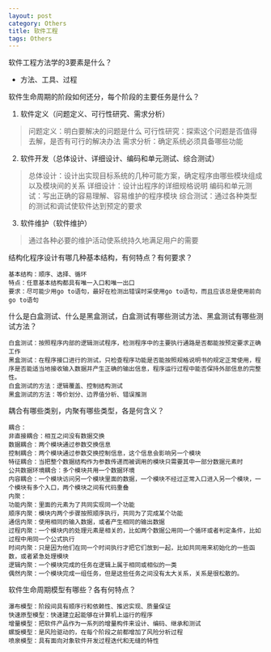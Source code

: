 ```yaml
---
layout: post
category: Others
title: 软件工程
tags: Others
---
```


软件工程方法学的3要素是什么？
- 方法、工具、过程

软件生命周期的阶段如何还分，每个阶段的主要任务是什么？

1. 软件定义（问题定义、可行性研究、需求分析）
>问题定义：明白要解决的问题是什么
可行性研究：探索这个问题是否值得去解，是否有可行的解决办法
需求分析：确定系统必须具备哪些功能

2. 软件开发（总体设计、详细设计、编码和单元测试、综合测试）
>总体设计：设计出实现目标系统的几种可能方案，确定程序由哪些模块组成以及模块间的关系
详细设计：设计出程序的详细规格说明
编码和单元测试：写出正确的容易理解、容易维护的程序模块
综合测试：通过各种类型的测试和调试使软件达到预定的要求

3. 软件维护（软件维护）
>通过各种必要的维护活动使系统持久地满足用户的需要

结构化程序设计有哪几种基本结构，有何特点？有何要求？

```
基本结构：顺序、选择、循环
特点：任意基本结构都具有唯一入口和唯一出口
要求：尽可能少用go to语句，最好在检测出错误时采使用go to语句，而且应该总是使用前向go to语句
```

什么是白盒测试、什么是黑盒测试，白盒测试有哪些测试方法、黑盒测试有哪些测试方法？

```
白盒测试：按照程序内部的逻辑测试程序，检测程序中的主要执行通路是否都能按预定要求正确工作
黑盒测试：在程序接口进行的测试，只检查程序功能是否能按照规格说明书的规定正常使用，程序是否能适当地接收输入数据并产生正确的输出信息，程序运行过程中能否保持外部信息的完整性。
白盒测试的方法：逻辑覆盖、控制结构测试
黑盒测试的方法：等价划分、边界值分析、错误推测
```

耦合有哪些类别，内聚有哪些类型，各是何含义？

```
耦合：
非直接耦合：相互之间没有数据交换
数据耦合：两个模块通过参数交换信息
控制耦合：两个模块通过参数交换控制信息，这个信息会影响另一个模块
特征耦合：当把整个数据结构作为参数传递而被调用的模块只需要其中一部分数据元素时
公共数据环境耦合：多个模块共用一个数据环境
内容耦合：一个模块访问另一个模块里面的数据，一个模块不经过正常入口进入另一个模块，一个模块有多个入口，两个模块之间有代码重叠
内聚：
功能内聚：里面的元素为了共同实现同一个功能
顺序内聚：模块内两个步骤按照顺序执行，共同为了完成某个功能
通信内聚：使用相同的输入数据，或者产生相同的输出数据
过程内聚：一个模块内的处理元素是相关的，比如两个数据公用同一个循环或者判定条件，比如过程中用同一个公式执行
时间内聚：只是因为他们在同一个时间执行才把它们放到一起，比如共同用来初始化的一些函数，或者紧急处理模块
逻辑内聚：一个模块完成的任务在逻辑上属于相同或相似的一类
偶然内聚：一个模块完成一组任务，但是这些任务之间没有太大关系，关系是很松散的。
```

软件生命周期模型有哪些？各有何特点？
```
瀑布模型：阶段间具有顺序行和依赖性、推迟实现、质量保证
快速原型模型：快速建立起能够在计算机上运行的程序
增量模型：把软件产品作为一系列的增量构件来设计、编码、继承和测试
螺旋模型：是风险驱动的，在每个阶段之前都增加了风险分析过程
喷泉模型：具有面向对象软件开发过程迭代和无缝的特性
```